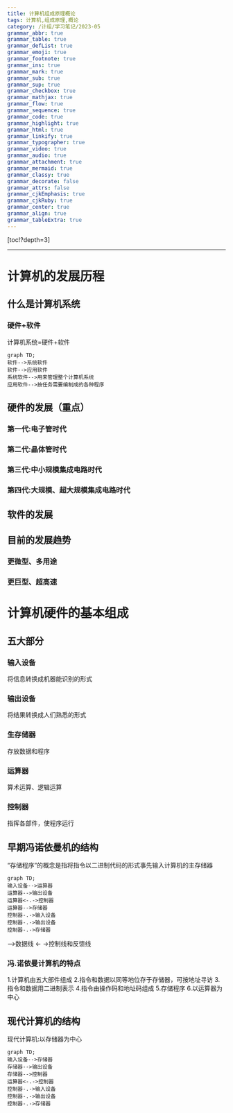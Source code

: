 ```yaml
---
title: 计算机组成原理概论
tags: 计算机,组成原理,概论
category: /计组/学习笔记/2023-05
grammar_abbr: true
grammar_table: true
grammar_defList: true
grammar_emoji: true
grammar_footnote: true
grammar_ins: true
grammar_mark: true
grammar_sub: true
grammar_sup: true
grammar_checkbox: true
grammar_mathjax: true
grammar_flow: true
grammar_sequence: true
grammar_code: true
grammar_highlight: true
grammar_html: true
grammar_linkify: true
grammar_typographer: true
grammar_video: true
grammar_audio: true
grammar_attachment: true
grammar_mermaid: true
grammar_classy: true
grammar_decorate: false
grammar_attrs: false
grammar_cjkEmphasis: true
grammar_cjkRuby: true
grammar_center: true
grammar_align: true
grammar_tableExtra: true
---
```

[toc!?depth=3]

----------

# 计算机的发展历程
## 什么是计算机系统
### 硬件+软件
计算机系统=硬件+软件
```mermaid!
graph TD;
软件-->系统软件
软件-->应用软件
系统软件-->用来管理整个计算机系统
应用软件-->按任务需要编制成的各种程序
```
## 硬件的发展（重点）
### 第一代:电子管时代
### 第二代:晶体管时代
### 第三代:中小规模集成电路时代
### 第四代:大规模、超大规模集成电路时代
## 软件的发展
## 目前的发展趋势
### 更微型、多用途
### 更巨型、超高速

# 计算机硬件的基本组成
## 五大部分
### 输入设备
将信息转换成机器能识别的形式
### 输出设备
将结果转换成人们熟悉的形式
### 生存储器
存放数据和程序
### 运算器
算术运算、逻辑运算
### 控制器
指挥各部件，使程序运行
## 早期冯诺依曼机的结构
“存储程序”的概念是指将指令以二进制代码的形式事先输入计算机的主存储器
```mermaid!
graph TD;
输入设备-->运算器
运算器-->输出设备
运算器<-.->控制器
运算器-->存储器
控制器-.->输入设备
控制器-.->输出设备
控制器-.->存储器
```
——>数据线
<- ->控制线和反馈线
### 冯.诺依曼计算机的特点
1.计算机由五大部件组成
2.指令和数据以同等地位存于存储器，可按地址寻访
3.指令和数据用二进制表示
4.指令由操作码和地址码组成
5.存储程序
6.以运算器为中心
## 现代计算机的结构
现代计算机:以存储器为中心
```mermaid!
graph TD;
输入设备-->存储器
存储器-->输出设备
存储器-->控制器
运算器<-.->控制器
控制器-.->输入设备
控制器-.->输出设备
控制器-.->存储器
```
